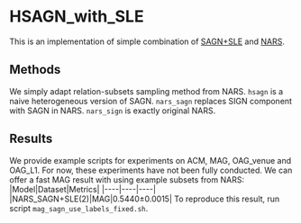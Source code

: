# HSAGN_with_SLE
This is an implementation of simple combination of [SAGN+SLE](https://github.com/skepsun/SAGN_with_SLE) and [NARS](https://github.com/facebookresearch/NARS).

## Methods
We simply adapt relation-subsets sampling method from NARS.
`hsagn` is a naive heterogeneous version of SAGN.
`nars_sagn` replaces SIGN component with SAGN in NARS.
`nars_sign` is exactly original NARS.

## Results
We provide example scripts for experiments on ACM, MAG, OAG_venue and OAG_L1. For now, these experiments have not been fully conducted.
We can offer a fast MAG result with using example subsets from NARS:
|Model|Dataset|Metrics|
|----|----|----|
|NARS_SAGN+SLE(2)|MAG|0.5440±0.0015|
To reproduce this result, run script `mag_sagn_use_labels_fixed.sh`.